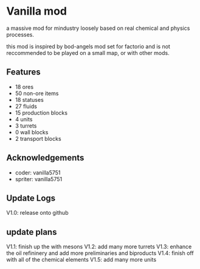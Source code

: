 
# Vanilla mod

a massive mod for mindustry loosely based on real chemical and physics processes.

this mod is inspired by bod-angels mod set for factorio and is not reccommended to be played on a small map, or with other mods.




## Features

- 18 ores 
- 50 non-ore items
- 18 statuses
- 27 fluids
- 15 production blocks
- 4 units
- 3 turrets
- 0 wall blocks
- 2 transport blocks


## Acknowledgements

 - coder: vanilla5751
 - spriter: vanilla5751

## Update Logs

V1.0: release onto github

## update plans

V1.1: finish up the with mesons
V1.2: add many more turrets
V1.3: enhance the oil refininery and add more preliminaries and biproducts
V1.4: finish off with all of the chemical elements
V1.5: add many more units
